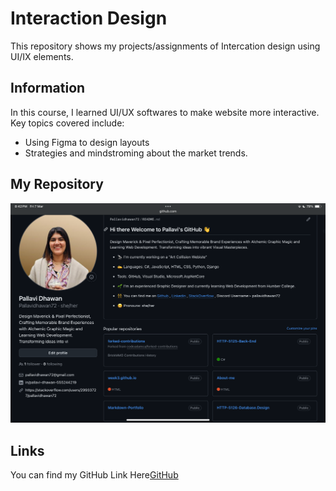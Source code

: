# Interaction Design
This repository shows my projects/assignments of Intercation design using UI/IX elements.

## Information
In this course, I learned UI/UX softwares to make website more interactive. Key topics covered include:

- Using Figma to design layouts
- Strategies and mindstroming about the market trends.

## My Repository
![Myrepo](Myrepository.PNG)

## Links
You can find my GitHub Link Here[GitHub](https://github.com/Pallavidhawan72)
